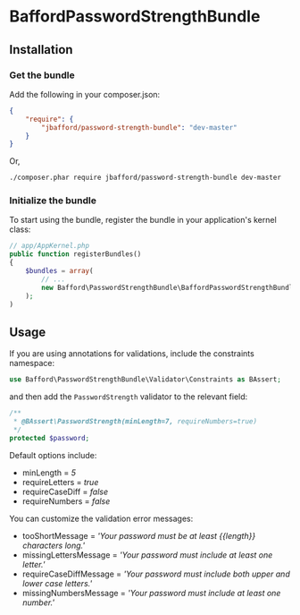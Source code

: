 BaffordPasswordStrengthBundle
=============================

## Installation

### Get the bundle

Add the following in your composer.json:

``` json
{
    "require": {
        "jbafford/password-strength-bundle": "dev-master"
    }
}
```

Or,

``` bash
./composer.phar require jbafford/password-strength-bundle dev-master
```

### Initialize the bundle

To start using the bundle, register the bundle in your application's kernel class:

``` php
// app/AppKernel.php
public function registerBundles()
{
    $bundles = array(
        // ...
        new Bafford\PasswordStrengthBundle\BaffordPasswordStrengthBundle(),
    );
)
```


## Usage

If you are using annotations for validations, include the constraints namespace:

``` php
use Bafford\PasswordStrengthBundle\Validator\Constraints as BAssert;
```

and then add the ```PasswordStrength``` validator to the relevant field:

``` php
/**
 * @BAssert\PasswordStrength(minLength=7, requireNumbers=true)
 */
protected $password;
```

Default options include:

- minLength = _5_
- requireLetters = _true_
- requireCaseDiff = _false_
- requireNumbers = _false_

You can customize the validation error messages:

- tooShortMessage = _'Your password must be at least {{length}} characters long.'_
- missingLettersMessage = _'Your password must include at least one letter.'_
- requireCaseDiffMessage = _'Your password must include both upper and lower case letters.'_
- missingNumbersMessage = _'Your password must include at least one number.'_

